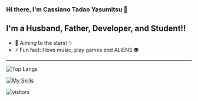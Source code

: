 ### Hi there, I'm Cassiano Tadao Yasumitsu 👋
## I'm a Husband, Father, Developer, and Student!!

- 🔭  Aiming to the stars! ✨
- ⚡  Fun fact: I love music, play games end ALIENS 👽

---

![Top Langs](https://github-readme-stats.vercel.app/api/top-langs/?username=cassianotadaoyasumitsu&langs_count=10&layout=compact)

[![My Skills](https://skillicons.dev/icons?i=js,html,css,go,wasm)](https://skillicons.dev)

![visitors](https://visitor-badge.laobi.icu/badge?page_id=cassianotadaoyasumitsu)
